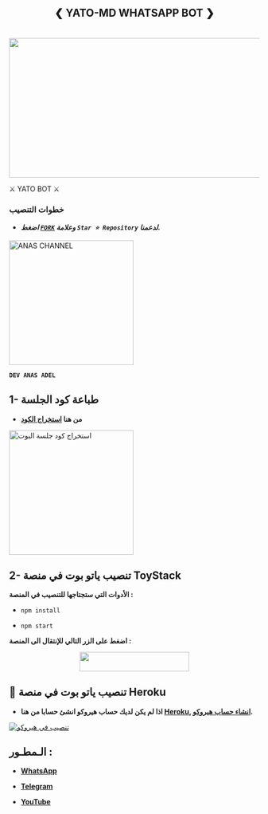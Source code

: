 
## <p align="center">❮ YATO-MD WHATSAPP BOT ❯
<br>

<img src="https://telegra.ph/file/a789a7f2437c053ec829a.jpg" width="540" height="280" />
</p>         ⚔ YATO BOT ⚔







### خطوات التنصيب
   - ***اضغط [`FORK`](https://github.com/desanaskeb/YATO-BOT-MD/fork) وعلامة `Star ⭐ Repository` لدعمنا.***

     

</p>




<a href="/"><img src="https://img.shields.io/badge/ANAS%20MODS-red" alt="ANAS CHANNEL" width="250"></a>



**`DEV ANAS ADEL`**






## 1- طباعة كود الجلسة

- **من هنا  [استخراج الكود](https://replit.com/@bobiztestbot/bobiza-qrcode/)**

<a href="https://replit.com/@bobiztestbot/bobiza-qrcode"><img src="https://img.shields.io/badge/LOGIN%20WITH-PAIR%20CODE-red" alt="استخراج كود جلسة البوت" width="250"></a>









## 2- تنصيب ياتو بوت في منصة ToyStack

**الأدوات التي ستجتاجها للتنصيب في المنصة :**

- `npm install`

- `npm start`


**اضغط على الزر التالي للإنتقال الى المنصة :**


<p align="center"><a href="https://toystack.ai"> <img src="https://img.shields.io/badge/Toystack%20Account-blue?style=for-the-badge&logo=Toystack" width="220" height="38.45"/></a></p>








## 📌 تنصيب ياتو بوت في منصة Heroku

   - **اذا لم يكن لديك حساب هيروكو انشئ حسابا من هنا [Heroku](https://signup.heroku.com/), [انشاء حساب هيروكو](https://signup.heroku.com/).**

 [![تنصيب في هيروكو](https://www.herokucdn.com/deploy/button.svg)](https://dashboard.heroku.com/new?button-url=https%3A%2F%2Fgithub.com%2Fpurnapurna2007%2FSend2%3Ftab%3Dreadme-ov-file&template=https://github.com/desanaskeb/YATO-BOT-MD)



   </details>
</P>






## الـمطـور :
- [**WhatsApp**](https://wa.me/967736249487)

- [**Telegram**](https://t.me/J_8_D)

- [**YouTube**](https://www.youtube.com/@alkaser_0_0)

